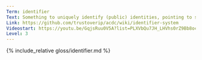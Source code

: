 ```yaml
---
Term: identifier
Text: Something to uniquely identify (public) identities, pointing to something or someone else.
Link: https://github.com/trustoverip/acdc/wiki/identifier-system
Videostart: https://youtu.be/GqjsRuu0V5A?list=PLXVbQu7JH_LHVhs0rZ9Bb8ocyKlPljkaG&t=02m29s
Level: 3
---
```


{% include_relative gloss/identifier.md %}
